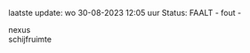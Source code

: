 laatste update: 
wo 30-08-2023 12:05   uur 
Status: FAALT - fout - 
<div class="service R">nexus</div><div class="service Y">schijfruimte</div>